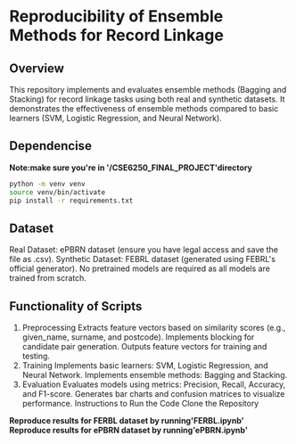 # Reproducibility of Ensemble Methods for Record Linkage

## Overview

This repository implements and evaluates ensemble methods (Bagging and Stacking) for record linkage tasks using both real and synthetic datasets. It demonstrates the effectiveness of ensemble methods compared to basic learners (SVM, Logistic Regression, and Neural Network).

## Dependencise

**Note:make sure you're in '/CSE6250_FINAL_PROJECT'directory**

```sh
python -m venv venv
source venv/bin/activate
pip install -r requirements.txt
```

## Dataset

Real Dataset: ePBRN dataset (ensure you have legal access and save the file as .csv).
Synthetic Dataset: FEBRL dataset (generated using FEBRL's official generator).
No pretrained models are required as all models are trained from scratch.

## Functionality of Scripts

1. Preprocessing
   Extracts feature vectors based on similarity scores (e.g., given_name, surname, and postcode).
   Implements blocking for candidate pair generation.
   Outputs feature vectors for training and testing.
2. Training
   Implements basic learners: SVM, Logistic Regression, and Neural Network.
   Implements ensemble methods: Bagging and Stacking.
3. Evaluation
   Evaluates models using metrics: Precision, Recall, Accuracy, and F1-score.
   Generates bar charts and confusion matrices to visualize performance.
   Instructions to Run the Code
   Clone the Repository

**Reproduce results for FERBL dataset by running'FERBL.ipynb'**
<br>
**Reproduce results for ePBRN dataset by running'ePBRN.ipynb'**
